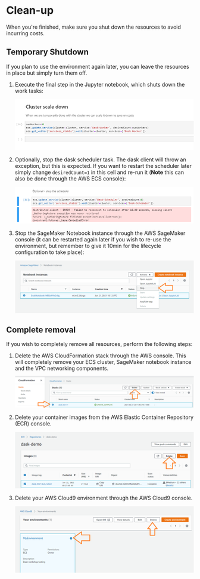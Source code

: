# Clean-up
When you're finished, make sure you shut down the resources to avoid incurring costs.

## Temporary Shutdown
If you plan to use the environment again later, you can leave the resources in place but simply turn them off.

1. Execute the final step in the Jupyter notebook, which shuts down the work tasks:

    ![ShutdownWorkers](workshop/0501-StopWorkers.png)

1. Optionally, stop the dask scheduler task.  The dask client will throw an exception, but this is expected.  If you want to restart the scheduler later simply change `desiredCount=1` in this cell and re-run it (**Note** this can also be done through the AWS ECS console):

    ![StopScheduler](workshop/0506-StopScheduler.png)

1. Stop the SageMaker Notebook instance through the AWS SageMaker console (it can be restarted again later if you wish to re-use the environment, but remember to give it 10min for the lifecycle configuration to take place):

    ![StopSageMaker](workshop/0505-StopSageMaker.png)


## Complete removal
If you wish to completely remove all resources, perform the following steps:

1. Delete the AWS CloudFormation stack through the AWS console.  This will completely remove your ECS cluster, SageMaker notebook instance and the VPC networking components.

    ![DeleteStack](workshop/0502-DeleteStack.png)

1. Delete your container images from the AWS Elastic Container Repository (ECR) console.

    ![DeleteImages](workshop/0503-DeleteImages.png)

1. Delete your AWS Cloud9 environment through the AWS Cloud9 console.

    ![DeleteCloud9](workshop/0504-DeleteCloud9.png)